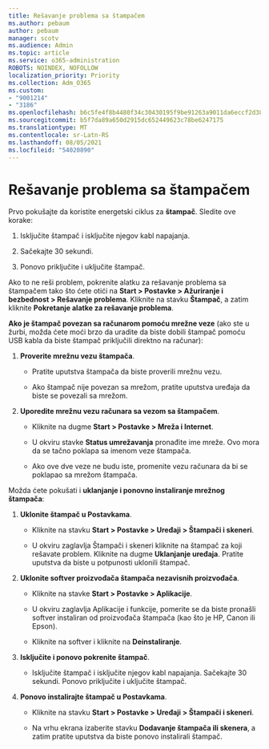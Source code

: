 ```yaml
---
title: Rešavanje problema sa štampačem
ms.author: pebaum
author: pebaum
manager: scotv
ms.audience: Admin
ms.topic: article
ms.service: o365-administration
ROBOTS: NOINDEX, NOFOLLOW
localization_priority: Priority
ms.collection: Adm_O365
ms.custom:
- "9001214"
- "3186"
ms.openlocfilehash: b6c5fe4f8b4480f34c30430195f9be91263a9011da6eccf2d3830fa5433d19e9
ms.sourcegitcommit: b5f7da89a650d2915dc652449623c78be6247175
ms.translationtype: MT
ms.contentlocale: sr-Latn-RS
ms.lasthandoff: 08/05/2021
ms.locfileid: "54020890"
---
```

# <a name="troubleshoot-your-printer"></a>Rešavanje problema sa štampačem

Prvo pokušajte da koristite energetski ciklus za **štampač**. Sledite ove korake:

1. Isključite štampač i isključite njegov kabl napajanja.

2. Sačekajte 30 sekundi.

3. Ponovo priključite i uključite štampač.

Ako to ne reši problem, pokrenite alatku za rešavanje problema sa štampačem tako što ćete otići na **Start > Postavke > Ažuriranje i bezbednost > Rešavanje problema**. Kliknite na stavku **Štampač**, a zatim kliknite **Pokretanje alatke za rešavanje problema**.

**Ako je štampač povezan sa računarom pomoću mrežne veze** (ako ste u žurbi, možda ćete moći brzo da uradite da biste dobili štampač pomoću USB kabla da biste štampač priključili direktno na računar):

1. **Proverite mrežnu vezu štampača**.
    
    - Pratite uputstva štampača da biste proverili mrežnu vezu.

    - Ako štampač nije povezan sa mrežom, pratite uputstva uređaja da biste se povezali sa mrežom.

2. **Uporedite mrežnu vezu računara sa vezom sa štampačem**.

    - Kliknite na dugme **Start > Postavke > Mreža i Internet**.

    - U okviru stavke **Status umrežavanja** pronađite ime mreže. Ovo mora da se tačno poklapa sa imenom veze štampača.

    - Ako ove dve veze ne budu iste, promenite vezu računara da bi se poklapao sa mrežom štampača.

Možda ćete pokušati i **uklanjanje i ponovno instaliranje mrežnog štampača**:

1. **Uklonite štampač u Postavkama**.

    - Kliknite na stavku **Start > Postavke > Uređaji > Štampači i skeneri**.

    - U okviru zaglavlja Štampači i skeneri kliknite na štampač za koji rešavate problem. Kliknite na dugme **Uklanjanje uređaja**. Pratite uputstva da biste u potpunosti uklonili štampač.

2. **Uklonite softver proizvođača štampača nezavisnih proizvođača**.

    - Kliknite na stavke **Start > Postavke > Aplikacije**.

    - U okviru zaglavlja Aplikacije i funkcije, pomerite se da biste pronašli softver instaliran od proizvođača štampača (kao što je HP, Canon ili Epson).

    - Kliknite na softver i kliknite na **Deinstaliranje**.

3. **Isključite i ponovo pokrenite štampač**.

    - Isključite štampač i isključite njegov kabl napajanja. Sačekajte 30 sekundi. Ponovo priključite i uključite štampač.

4. **Ponovo instalirajte štampač u Postavkama**.

    - Kliknite na stavku **Start > Postavke > Uređaji > Štampači i skeneri**.
 
    - Na vrhu ekrana izaberite stavku **Dodavanje štampača ili skenera**, a zatim pratite uputstva da biste ponovo instalirali štampač.
